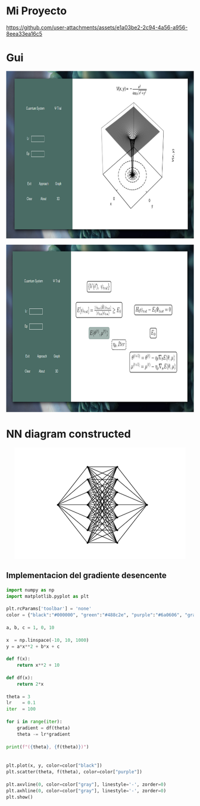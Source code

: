 # Mi Proyecto

https://github.com/user-attachments/assets/e1a03be2-2c94-4a56-a956-8eea33ea16c5

# Gui 


<p align="center">
  <img width="950" height="450" src="gui.png">
</p>

<p align="center">
  <img width="950" height="450" src="algoritm.png">
</p>

# NN diagram constructed 

<p align="center">
  <img width="460" height="300" src="NN.png">
</p>

## Implementacion del gradiente desencente 

```python
import numpy as np  
import matplotlib.pyplot as plt 

plt.rcParams['toolbar'] = 'none'
color = {"black":"#000000", "green":"#488c2e", "purple":"#6a0606", "gray":"#b9b9b9"}

a, b, c = 1, 0, 10

x  = np.linspace(-10, 10, 1000)
y = a*x**2 + b*x + c

def f(x):
    return x**2 + 10

def df(x):
    return 2*x

theta = 3
lr    = 0.1
iter  = 100

for i in range(iter):
    gradient = df(theta)
    theta -= lr*gradient

print(f"({theta}, {f(theta)})")


plt.plot(x, y, color=color["black"])
plt.scatter(theta, f(theta), color=color["purple"])

plt.axvline(0, color=color["gray"], linestyle='-', zorder=0)
plt.axhline(0, color=color["gray"], linestyle='-', zorder=0)
plt.show()

```
